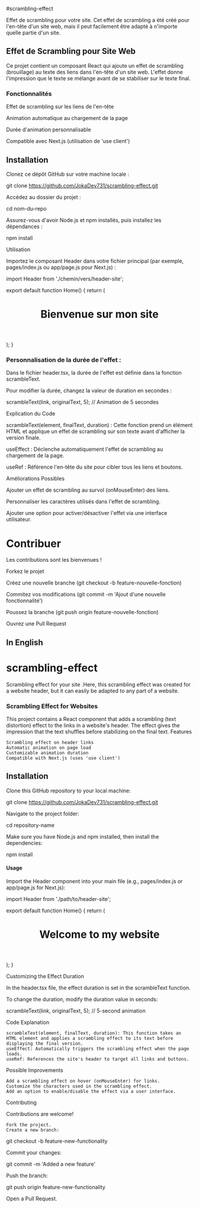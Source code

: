 #scrambling-effect

Effet de scrambling pour votre site. Cet effet de scrambling a été créé pour l'en-tête d'un site web, mais il peut facilement être adapté à n'importe quelle partie d'un site.

## Effet de Scrambling pour Site Web

Ce projet contient un composant React qui ajoute un effet de scrambling (brouillage) au texte des liens dans l'en-tête d'un site web. L'effet donne l'impression que le texte se mélange avant de se stabiliser sur le texte final.

### Fonctionnalités

Effet de scrambling sur les liens de l'en-tête

Animation automatique au chargement de la page

Durée d'animation personnalisable

Compatible avec Next.js (utilisation de 'use client')

## Installation

Clonez ce dépôt GitHub sur votre machine locale :

git clone https://github.com/JokaDev731/scrambling-effect.git

Accédez au dossier du projet :

cd nom-du-repo

Assurez-vous d'avoir Node.js et npm installés, puis installez les dépendances :

npm install

Utilisation

Importez le composant Header dans votre fichier principal (par exemple, pages/index.js ou app/page.js pour Next.js) :

import Header from './chemin/vers/header-site';

export default function Home() {
  return (
    <div>
      <Header />
      <main>
        <h1>Bienvenue sur mon site</h1>
      </main>
    </div>
  );
}

###  Personnalisation de la durée de l'effet :

Dans le fichier header.tsx, la durée de l'effet est définie dans la fonction scrambleText.

Pour modifier la durée, changez la valeur de duration en secondes :

scrambleText(link, originalText, 5); // Animation de 5 secondes

Explication du Code

scrambleText(element, finalText, duration) : Cette fonction prend un élément HTML et applique un effet de scrambling sur son texte avant d'afficher la version finale.

useEffect : Déclenche automatiquement l'effet de scrambling au chargement de la page.

useRef : Référence l'en-tête du site pour cibler tous les liens et boutons.

Améliorations Possibles

Ajouter un effet de scrambling au survol (onMouseEnter) des liens.

Personnaliser les caractères utilisés dans l'effet de scrambling.

Ajouter une option pour activer/désactiver l'effet via une interface utilisateur.

#     Contribuer  #

Les contributions sont les bienvenues !

Forkez le projet

Créez une nouvelle branche (git checkout -b feature-nouvelle-fonction)

Commitez vos modifications (git commit -m 'Ajout d'une nouvelle fonctionnalité')

Poussez la branche (git push origin feature-nouvelle-fonction)

Ouvrez une Pull Request


##   In English 

# scrambling-effect
Scrambling effect for your site .Here, this scrambling effect was created for a website header, but it can easily be adapted to any part of a website.

###  Scrambling Effect for Websites

This project contains a React component that adds a scrambling (text distortion) effect to the links in a website's header. The effect gives the impression that the text shuffles before stabilizing on the final text.
Features

    Scrambling effect on header links
    Automatic animation on page load
    Customizable animation duration
    Compatible with Next.js (uses 'use client')

## Installation

Clone this GitHub repository to your local machine:

git clone https://github.com/JokaDev731/scrambling-effect.git

Navigate to the project folder:

cd repository-name

Make sure you have Node.js and npm installed, then install the dependencies:

npm install

####   Usage

Import the Header component into your main file (e.g., pages/index.js or app/page.js for Next.js):

import Header from './path/to/header-site';

export default function Home() {
  return (
    <div>
      <Header />
      <main>
        <h1>Welcome to my website</h1>
      </main>
    </div>
  );
}

Customizing the Effect Duration

In the header.tsx file, the effect duration is set in the scrambleText function.

To change the duration, modify the duration value in seconds:

scrambleText(link, originalText, 5); // 5-second animation

Code Explanation

    scrambleText(element, finalText, duration): This function takes an HTML element and applies a scrambling effect to its text before displaying the final version.
    useEffect: Automatically triggers the scrambling effect when the page loads.
    useRef: References the site's header to target all links and buttons.

Possible Improvements

    Add a scrambling effect on hover (onMouseEnter) for links.
    Customize the characters used in the scrambling effect.
    Add an option to enable/disable the effect via a user interface.

Contributing

Contributions are welcome!

    Fork the project.
    Create a new branch:

git checkout -b feature-new-functionality

Commit your changes:

git commit -m 'Added a new feature'

Push the branch:

git push origin feature-new-functionality

Open a Pull Request.


